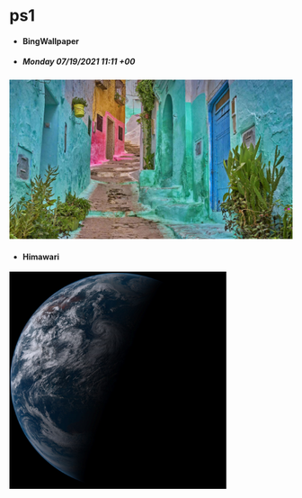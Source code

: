 # ps1
- #### BingWallpaper 

- ##### Monday 07/19/2021 11:11 +00
<img src="BingWallpaper/latest.jpg" width="700" height="auto" title="👉  BingWallpaper  👈">

- #### Himawari 


<img src="Himawari/latest.jpg" width="auto" height="386" title="👉  Himawari  👈">

